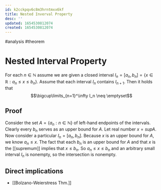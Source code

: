 ```yaml
---
id: k2cckpqv6c8m3hrntmxx6kf
title: Nested Inverval Property
desc: ''
updated: 1654530812074
created: 1654530812074
---
```

#analysis #theorem 
# Nested Interval Property
For each $n \in \mathbb{N}$ assume we are given a closed interval $I_n = [a_n,b_n] = \{x \in \mathbb{R} : a_n \leq x \leq b_n\}$.  Assume that each interval $I_n$ contains $I_{n+1}$.  Then it holds that
$$\bigcup\limits_{n=1}^\infty I_n \neq \emptyset$$
## Proof
Consider the set $A = \{a_n : n \in \mathbb{N}\}$ of left-hand endpoints of the intervals.  Clearly every $b_n$ serves as an upper bound for $A$.  Let real number $x = sup A$.
Now consider a particular $I_n = [a_n,b_n]$.  Because $x$ is an upper bound for $A$, we know $a_n \leq x$.  The fact that each $b_n$ is an upper bound for $A$ and that $x$ is the [[supremum]] implies that $x \leq b_n$.  So $a_n \leq x \leq b_n$ and an arbitrary small interval $I_n$ is nonempty, so the intersection is nonempty.
## Direct implications
- [[Bolzano-Weierstress Thm.]]
